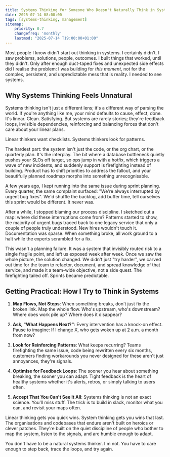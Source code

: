 ```yaml
---
title: Systems Thinking for Someone Who Doesn't Naturally Think in Systems
date: 2025-07-14 08:00:00
tags: [systems-thinking, management]
sitemap:
    priority: 0.7
    changefreq: 'monthly'
    lastmod: "2025-07-14 T19:00:00+01:00"
---
```


Most people I know didn't start out thinking in systems. I certainly didn't. I saw problems, solutions, people, outcomes. I built things that worked, until they didn't. Only after enough duct-taped fixes and unexpected side effects did I realise the problem: I was building for *this moment*, not for the complex, persistent, and unpredictable mess that is reality. I needed to see systems.

## Why Systems Thinking Feels Unnatural

Systems thinking isn't just a different lens; it's a different way of parsing the world. If you're anything like me, your mind defaults to cause, effect, done. It's linear. Clean. Satisfying. But systems are rarely stories; they're feedback loops, invisible dependencies, reinforcing and balancing forces that don't care about your linear plans.

Linear thinkers want checklists. Systems thinkers look for patterns.

The hardest part: the system isn't just the code, or the org chart, or the quarterly plan. It's the interplay. The bit where a database bottleneck quietly pushes your SLOs off target, so ops jump in with a hotfix, which triggers a wave of new incidents, and suddenly support is firefighting instead of building. Product has to shift priorities to address the fallout, and your beautifully planned roadmap morphs into something unrecognisable.

A few years ago, I kept running into the same issue during sprint planning. Every quarter, the same complaint surfaced: "We're always interrupted by urgent bug fixes". We'd shuffle the backlog, add buffer time, tell ourselves this sprint would be different. It never was.

After a while, I stopped blaming our process discipline. I sketched out a map: where did these interruptions come from? Patterns started to show, the majority of urgent bugs traced back to one legacy service that only a couple of people truly understood. New hires wouldn't touch it. Documentation was sparse. When something broke, all work ground to a halt while the experts scrambled for a fix.

This wasn't a planning failure. It was a system that invisibly routed risk to a single fragile point, and left us exposed week after week. Once we saw the whole picture, the solution changed. We didn't just "try harder", we carved out time for the team to refactor, document, and spread knowledge of that service, and made it a team-wide objective, not a side quest. The firefighting tailed off. Sprints became predictable.

## Getting Practical: How I Try to Think in Systems

1. **Map Flows, Not Steps**: When something breaks, don't just fix the broken link. Map the whole flow. Who's upstream, who's downstream? Where does work pile up? Where does it disappear?

2. **Ask, "What Happens Next?"**: Every intervention has a knock-on effect. Pause to imagine: If I change X, who gets woken up at 2 a.m. a month from now?

3. **Look for Reinforcing Patterns**: What keeps recurring? Teams firefighting the same issue, code being rewritten every six months, customers finding workarounds you never designed for these aren't just annoyances, they're signals.

4. **Optimise for Feedback Loops**: The sooner you hear about something breaking, the sooner you can adapt. Tight feedback is the heart of healthy systems whether it's alerts, retros, or simply talking to users often.

5. **Accept That You Can't See It All**: Systems thinking is not an exact science. You'll miss stuff. The trick is to build in slack, monitor what you can, and revisit your maps often.

Linear thinking gets you quick wins. System thinking gets you wins that last. The organisations and codebases that endure aren't built on heroics or clever patches. They're built on the quiet discipline of people who bother to map the system, listen to the signals, and are humble enough to adapt.

You don't have to be a natural systems thinker. I'm not. You have to care enough to step back, trace the loops, and try again.
